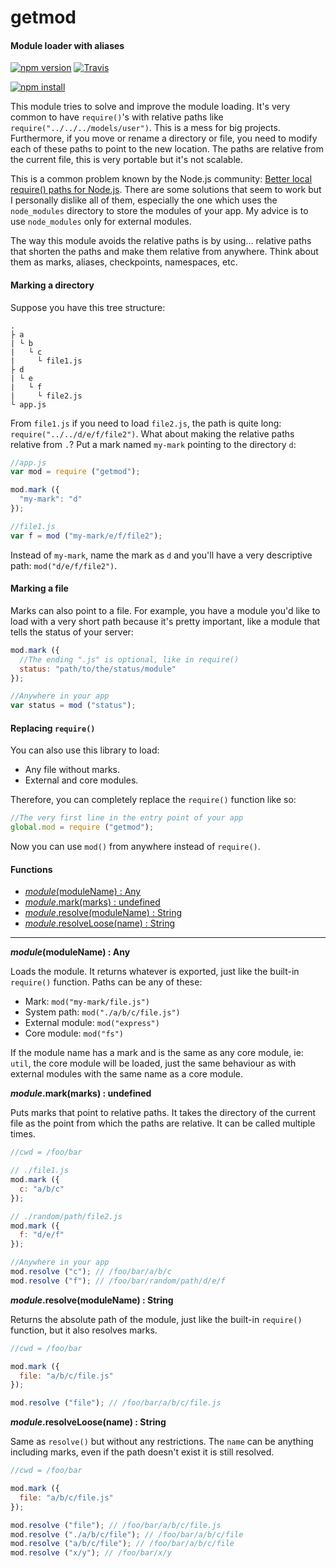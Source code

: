 getmod
======

#### Module loader with aliases ####

[![npm version][npm-version-image]][npm-url]
[![Travis][travis-image]][travis-url]

[![npm install][npm-install-image]][npm-url]

This module tries to solve and improve the module loading. It's very common to have `require()`'s with relative paths like `require("../../../models/user")`. This is a mess for big projects. Furthermore, if you move or rename a directory or file, you need to modify each of these paths to point to the new location. The paths are relative from the current file, this is very portable but it's not scalable.

This is a common problem known by the Node.js community: [Better local require() paths for Node.js][better-require]. There are some solutions that seem to work but I personally dislike all of them, especially the one which uses the `node_modules` directory to store the modules of your app. My advice is to use `node_modules` only for external modules.

The way this module avoids the relative paths is by using... relative paths that shorten the paths and make them relative from anywhere. Think about them as marks, aliases, checkpoints, namespaces, etc.

#### Marking a directory ####

Suppose you have this tree structure:

```
.
├ a
| └ b
|   └ c
|     └ file1.js
├ d
| └ e
|   └ f
|     └ file2.js
└ app.js
```

From `file1.js` if you need to load `file2.js`, the path is quite long: `require("../../d/e/f/file2")`. What about making the relative paths relative from `.`? Put a mark named `my-mark` pointing to the directory `d`:

```javascript
//app.js
var mod = require ("getmod");

mod.mark ({
  "my-mark": "d"
});

//file1.js
var f = mod ("my-mark/e/f/file2");
```

Instead of `my-mark`, name the mark as `d` and you'll have a very descriptive path: `mod("d/e/f/file2")`.

#### Marking a file ####

Marks can also point to a file. For example, you have a module you'd like to load with a very short path because it's pretty important, like a module that tells the status of your server:

```javascript
mod.mark ({
  //The ending ".js" is optional, like in require()
  status: "path/to/the/status/module"
});

//Anywhere in your app
var status = mod ("status");
```

#### Replacing `require()` ####

You can also use this library to load:

- Any file without marks.
- External and core modules.

Therefore, you can completely replace the `require()` function like so:

```javascript
//The very first line in the entry point of your app
global.mod = require ("getmod");
```

Now you can use `mod()` from anywhere instead of `require()`.

#### Functions ####

- [_module_(moduleName) : Any](#require)
- [_module_.mark(marks) : undefined](#mark)
- [_module_.resolve(moduleName) : String](#resolve)
- [_module_.resolveLoose(name) : String](#resolveLoose)

---

<a name="require"></a>
___module_(moduleName) : Any__

Loads the module. It returns whatever is exported, just like the built-in `require()` function. Paths can be any of these:

- Mark: `mod("my-mark/file.js")`
- System path: `mod("./a/b/c/file.js")`
- External module: `mod("express")`
- Core module: `mod("fs")`

If the module name has a mark and is the same as any core module, ie: `util`, the core module will be loaded, just the same behaviour as with external modules with the same name as a core module.

<a name="mark"></a>
___module_.mark(marks) : undefined__

Puts marks that point to relative paths. It takes the directory of the current file as the point from which the paths are relative. It can be called multiple times.

```javascript
//cwd = /foo/bar

// ./file1.js
mod.mark ({
  c: "a/b/c"
});

// ./random/path/file2.js
mod.mark ({
  f: "d/e/f"
});

//Anywhere in your app
mod.resolve ("c"); // /foo/bar/a/b/c
mod.resolve ("f"); // /foo/bar/random/path/d/e/f
```

<a name="resolve"></a>
___module_.resolve(moduleName) : String__

Returns the absolute path of the module, just like the built-in `require()` function, but it also resolves marks.

```javascript
//cwd = /foo/bar

mod.mark ({
  file: "a/b/c/file.js"
});

mod.resolve ("file"); // /foo/bar/a/b/c/file.js
```

<a name="resolveLoose"></a>
___module_.resolveLoose(name) : String__

Same as `resolve()` but without any restrictions. The `name` can be anything including marks, even if the path doesn't exist it is still resolved.

```javascript
//cwd = /foo/bar

mod.mark ({
  file: "a/b/c/file.js"
});

mod.resolve ("file"); // /foo/bar/a/b/c/file.js
mod.resolve ("./a/b/c/file"); // /foo/bar/a/b/c/file
mod.resolve ("a/b/c/file"); // /foo/bar/a/b/c/file
mod.resolve ("x/y"); // /foo/bar/x/y
```

[npm-version-image]: http://img.shields.io/npm/v/getmod.svg
[npm-install-image]: https://nodei.co/npm/getmod.png?mini=true
[npm-url]: https://npmjs.org/package/getmod
[travis-image]: http://img.shields.io/travis/gagle/node-getmod.svg
[travis-url]: https://travis-ci.org/gagle/node-getmod
[better-require]: https://gist.github.com/branneman/8048520